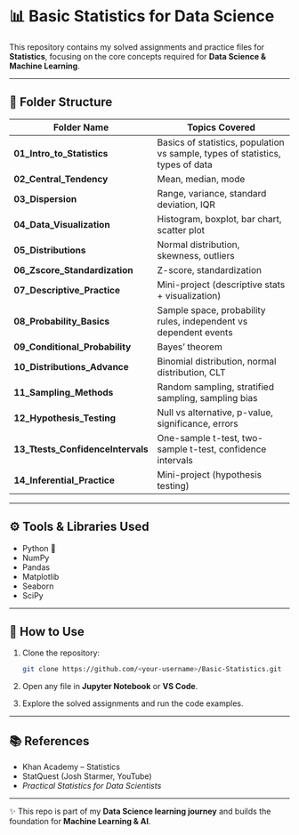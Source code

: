 

# 📊 Basic Statistics for Data Science

This repository contains my solved assignments and practice files for **Statistics**, focusing on the core concepts required for **Data Science & Machine Learning**.

---

## 📂 Folder Structure

| Folder Name                         | Topics Covered                                                                 |
| ----------------------------------- | ------------------------------------------------------------------------------ |
| **01\_Intro\_to\_Statistics**       | Basics of statistics, population vs sample, types of statistics, types of data |
| **02\_Central\_Tendency**           | Mean, median, mode                                                             |
| **03\_Dispersion**                  | Range, variance, standard deviation, IQR                                       |
| **04\_Data\_Visualization**         | Histogram, boxplot, bar chart, scatter plot                                    |
| **05\_Distributions**               | Normal distribution, skewness, outliers                                        |
| **06\_Zscore\_Standardization**     | Z-score, standardization                                                       |
| **07\_Descriptive\_Practice**       | Mini-project (descriptive stats + visualization)                               |
| **08\_Probability\_Basics**         | Sample space, probability rules, independent vs dependent events               |
| **09\_Conditional\_Probability**    | Bayes’ theorem                                                                 |
| **10\_Distributions\_Advance**      | Binomial distribution, normal distribution, CLT                                |
| **11\_Sampling\_Methods**           | Random sampling, stratified sampling, sampling bias                            |
| **12\_Hypothesis\_Testing**         | Null vs alternative, p-value, significance, errors                             |
| **13\_Ttests\_ConfidenceIntervals** | One-sample t-test, two-sample t-test, confidence intervals                     |
| **14\_Inferential\_Practice**       | Mini-project (hypothesis testing)                                              |

---

## ⚙️ Tools & Libraries Used

* Python 🐍
* NumPy
* Pandas
* Matplotlib
* Seaborn
* SciPy

---

## 🚀 How to Use

1. Clone the repository:

   ```bash
   git clone https://github.com/<your-username>/Basic-Statistics.git
   ```
2. Open any file in **Jupyter Notebook** or **VS Code**.
3. Explore the solved assignments and run the code examples.

---

## 📚 References

* Khan Academy – Statistics
* StatQuest (Josh Starmer, YouTube)
* *Practical Statistics for Data Scientists*

---

✨ This repo is part of my **Data Science learning journey** and builds the foundation for **Machine Learning & AI**.
